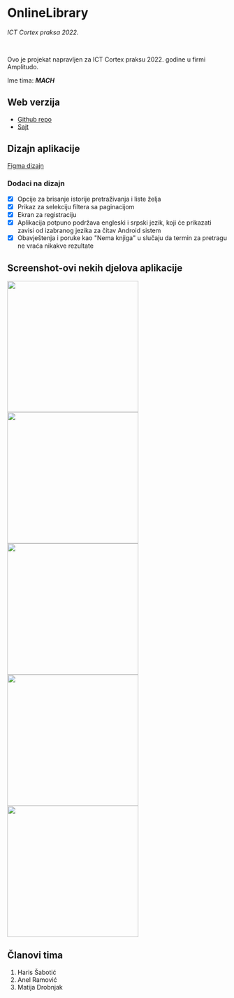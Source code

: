 # OnlineLibrary
*ICT Cortex praksa 2022.*

<br>

Ovo je projekat napravljen za ICT Cortex praksu 2022. godine u firmi Amplitudo.

Ime tima: ***MACH***

## Web verzija
- [Github repo](https://github.com/haris-sabotic/library-build-de/)
- [Sajt](https://tim7.ictcortex.me/)

## Dizajn aplikacije
[Figma dizajn](https://www.figma.com/file/Ms97j5ZW9nCHrKhqVGDyX0/Online-Biblioteka?node-id=0%3A1)
### Dodaci na dizajn
- [x] Opcije za brisanje istorije pretraživanja i liste želja
- [x] Prikaz za selekciju filtera sa paginacijom
- [x] Ekran za registraciju
- [x] Aplikacija potpuno podržava engleski i srpski jezik, koji će prikazati zavisi od izabranog jezika za čitav Android sistem
- [x] Obavještenja i poruke kao "Nema knjiga" u slučaju da termin za pretragu ne vraća nikakve rezultate

## Screenshot-ovi nekih djelova aplikacije
<img src="https://user-images.githubusercontent.com/105787770/193951731-e2349f65-272c-4a5c-b4c7-33f4a31e5a05.png" width="300">
<img src="https://user-images.githubusercontent.com/105787770/193951735-210b978b-a305-45ef-babc-92c86742d223.png" width="300">
<img src="https://user-images.githubusercontent.com/105787770/193951737-47387a12-ec5d-4ed3-978e-cf410453ab5d.png" width="300">
<img src="https://user-images.githubusercontent.com/105787770/193951739-733e3d3e-efd6-46f8-898b-c3f3c1788ec3.png" width="300">
<img src="https://user-images.githubusercontent.com/105787770/193952946-4bc4c8ce-6f3f-4014-86f4-6d39fcc55a3e.jpg" width="300">

## Članovi tima
1. Haris Šabotić
2. Anel Ramović
3. Matija Drobnjak
